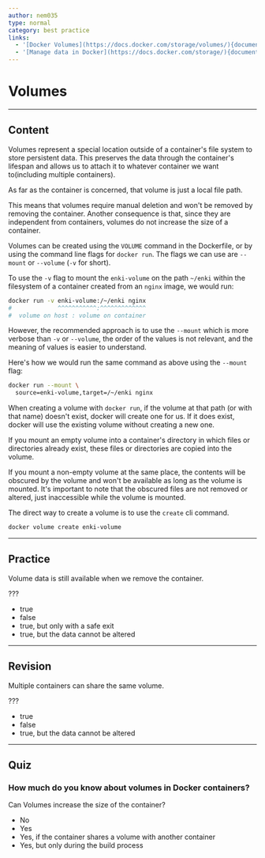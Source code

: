 ```yaml
---
author: nem035
type: normal
category: best practice
links:
  - '[Docker Volumes](https://docs.docker.com/storage/volumes/){documentation}'
  - '[Manage data in Docker](https://docs.docker.com/storage/){documentation}'
---
```


# Volumes


---

## Content

Volumes represent a special location outside of a container's file system to store persistent data. This preserves the data through the container's lifespan and allows us to attach it to whatever container we want to(including multiple containers).

As far as the container is concerned, that volume is just a local file path.

This means that volumes require manual deletion and won't be removed by removing the container. Another consequence is that, since they are independent from containers, volumes do not increase the size of a container.

Volumes can be created using the `VOLUME` command in the Dockerfile, or by using the command line flags for `docker run`. The flags we can use are `--mount` or `--volume` (`-v` for short).

To use the `-v` flag to mount the `enki-volume` on the path `~/enki` within the filesystem of a container created from an `nginx` image, we would run:

```bash
docker run -v enki-volume:/~/enki nginx
#             ^^^^^^^^^^^:^^^^^^^^^^^^^
#  volume on host : volume on container
```

However, the recommended approach is to use the `--mount` which is more verbose than `-v` or `--volume`, the order of the values is not relevant, and the meaning of values is easier to understand.

Here's how we would run the same command as above using the `--mount` flag:

```bash
docker run --mount \
  source=enki-volume,target=/~/enki nginx
```

When creating a volume with `docker run`, if the volume at that path (or with that name) doesn't exist, docker will create one for us. If it does exist, docker will use the existing volume without creating a new one.

If you mount an empty volume into a container's directory in which files or directories already exist, these files or directories are copied into the volume.

If you mount a non-empty volume at the same place, the contents will be obscured by the volume and won't be available as long as the volume is mounted. It's important to note that the obscured files are not removed or altered, just inaccessible while the volume is mounted.

The direct way to create a volume is to use the `create` cli command.

```bash
docker volume create enki-volume
```


---

## Practice

Volume data is still available when we remove the container.

???

* true
* false
* true, but only with a safe exit
* true, but the data cannot be altered


---

## Revision

Multiple containers can share the same volume.

???

* true
* false
* true, but the data cannot be altered


---

## Quiz

### How much do you know about volumes in Docker containers?


Can Volumes increase the size of the container?

* No
* Yes
* Yes, if the container shares a volume with another container
* Yes, but only during the build process

